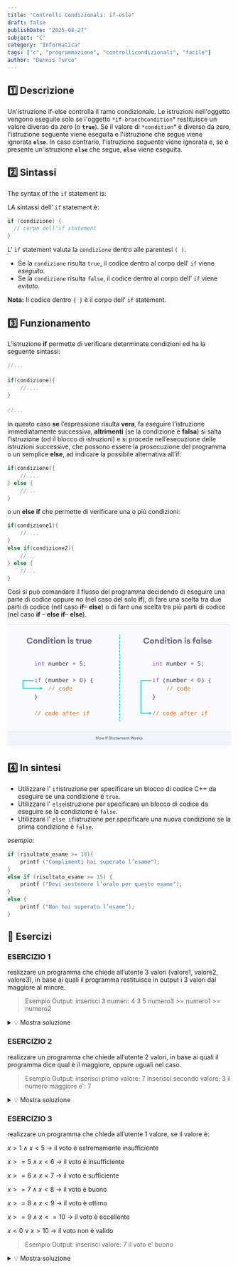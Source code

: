 ```yaml
---
title: "Controlli Condizionali: if-esle"
draft: false
publishDate: "2025-08-27"
subject: "C"
category: "Informatica"
tags: ["c", "programmazione", "controllicondizionali", "facile"]
author: "Dennis Turco"
---
```


## 1️⃣ Descrizione

Un'istruzione if-else controlla il ramo condizionale. Le istruzioni nell'oggetto vengono eseguite solo se l'oggetto `*if-branchcondition`* restituisce un valore diverso da zero (o **`true`**). Se il valore di `*condition`* è diverso da zero, l'istruzione seguente viene eseguita e l'istruzione che segue viene ignorata **`else`**. In caso contrario, l'istruzione seguente viene ignorata e, se è presente un'istruzione **`else`** che segue, **`else`** viene eseguita.

## 2️⃣ Sintassi

The syntax of the `if` statement is:

LA sintassi dell’ `if` statement è:

```c
if (condizione) {
  // corpo dell'if statement
}
```

L’ `if` statement valuta la `condizione` dentro alle parentesi `( )`.

- Se la `condizione` risulta `true`, il codice dentro al corpo dell’ `if` viene *eseguito*.
- Se la `condizione` risulta `false`, il codice dentro al corpo dell’ `if` viene *evitato*.

**Nota:** Il codice dentro `{ }` è il corpo dell’ `if` statement.

## 3️⃣ Funzionamento

L’istruzione **if** permette di verificare determinate condizioni ed ha la seguente sintassi:

```c
//...

if(condizione){
    //....
}

//...
```

In questo caso **se** l’espressione risulta **vera**, fa eseguire l’istruzione immediatamente successiva, **altrimenti** (se la condizione è **falsa**) si salta l’istruzione (od il blocco di istruzioni) e si procede nell’esecuzione delle istruzioni successive, che possono essere la prosecuzione del programma o un semplice **else**, ad indicare la possibile alternativa all’if:

```c
if(condizione){
    //....
} else {
    //...
}
```

o un **else if** che permette di verificare una o più condizioni:

```c
if(condizione1){
    //....
}
else if(condizione2){
    //...
} else {
    //...
}
```

Così si può comandare il flusso del programma decidendo di eseguire una parte di codice oppure no (nel caso del solo **if**), di fare una scelta tra due parti di codice (nel caso **if**– **else**) o di fare una scelta tra più parti di codice (nel caso **if** – **else if**– **else**).

![Untitled](../../../assets/for_pages/controllicondizionali.png)

## 4️⃣ In sintesi

- Utilizzare l' `if`istruzione per specificare un blocco di codice C++ da eseguire se una condizione è `true`.
- Utilizzare l' `else`istruzione per specificare un blocco di codice da eseguire se la condizione è `false`.
- Utilizzare l' `else if`istruzione per specificare una nuova condizione se la prima condizione è `false`.

*esempio*:

```c
if (risultato_esame >= 18){
    printf ("Complimenti hai superato l’esame");
}
else if (risultato_esame >= 15) {
    printf ("Devi sostenere l’orale per questo esame");
}
else {
    printf ("Non hai superato l’esame");
}
```

## 📑 Esercizi

### ESERCIZIO 1

realizzare un programma che chiede all’utente 3 valori (valore1, valore2, valore3), in base ai quali il programma restituisce in output i 3 valori dal maggiore al minore.

> Esempio Output:
inserisci 3 numeri:
4
3
5
numero3 >= numero1 >= numero2
<details>
<summary>💡 Mostra soluzione</summary>

```cpp
#include <iostream>
using namespace std;

int main() {
    int numero1;
    int numero2;
    int numero3;

    printf("inserisci 3 numeri: ");
    scanf("%d", numero1);
    scanf("%d", numero2);
    scanf("%d", numero3);

if (numero1 >= numero2 && numero1 >= numero3) {
        if (numero2 >= numero3) {
            printf("numero1 >= numero2 >= numero3 \n");
        }
        else {
            printf("numero1 >= numero3 >= numero2 \n");
        }
    }
    else if (numero2 >= numero1 && numero2 >= numero3) {
        if (numero1 >= numero3) {
            printf("numero2 >= numero1 >= numero3 \n");
        }
        else {
            printf("numero2 >= numero3 >= numero1 \n");
        }
    }
    else {
        if (numero2 >= numero1) {
            printf("numero3 >= numero2 >= numero1 \n");
        }
        else {
            printf("numero3 >= numero1 >= numero2 \n");
        }
    }

        return 0;
}
```

</details>

### ESERCIZIO 2

realizzare un programma che chiede all’utente 2 valori, in base ai quali il programma dice qual è il maggiore, oppure uguali nel caso.

> Esempio Output:
inserisci primo valore:  7
inserisci secondo valore: 3
il numero maggiore e':  7
<details>
<summary>💡 Mostra soluzione</summary>

```c
#include <stdio.h>

int main(){
    int x;
    int y;

    printf("inserisci primo valore: ");
    scanf("%d" , &x);

    printf("inserisci secondo valore: ");
    scanf("%d" , &y);

    if(x>y){
        printf("il numero maggiore e': %d", x);
    }
    else if(x<y){
        printf("il numero maggiore e': %d", y);
    }
    else{
        printf("i numeroi sono uguali");
    }
    return 0;
}
```

</details>

### ESERCIZIO 3

realizzare un programma che chiede all’utente 1 valore, se il valore è:

$x>1 ∧ x < 5$  → il voto è estremamente insufficiente

$x>=5 ∧ x < 6$  → il voto è insufficiente

$x>=6 ∧ x < 7$  → il voto è sufficiente

$x>=7 ∧ x < 8$  → il voto è buono

$x>=8 ∧ x < 9$  → il voto è ottimo

$x>=9 ∧ x <= 10$  → il voto è eccellente

$x<0 ∨ x>10$  → il voto non è valido

> Esempio Output:
inserisci valore:  7
il voto e’ buono
<details>
<summary>💡 Mostra soluzione</summary>

```cpp
#include <stdio.h>

int main(){

    float val1;

    printf("inserisci valore: ");
    scanf("%f" , &val1);

    if(val1>1 && val1<5){
        printf("il voto e' estremamente insufficiente");
    }
    else if(val1>=5 && val1<6){
        printf("il voto e' insufficiente");
    }
    else if(val1>=6 && val1<7){
        printf("il voto e' sufficiente");
    }
    else if(val1>=7 && val1<8){
        printf("il voto e' buono");
    }
    else if(val1>=8 && val1<9){
        printf("il voto e' ottimo");
    }
    else if(val1>=9 && val1<=10){
        printf("il voto e' eccellente");
    }
    else if(val1<0 || val1>10){
        printf("il voto non e' valido");
    }
    else {
        printf("errore...");
    }

    return 0;

}
```

</details>
